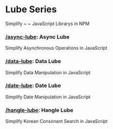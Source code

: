 # Lube Series
Simplify ~ ~ JavaScript Librarys in NPM

### **[/async-lube](https://www.npmjs.com/package/async-lube)**: Async Lube
Simplify Asynchronous Operations in JavaScript

### **[/data-lube](https://www.npmjs.com/package/data-lube)**: Data Lube
Simplify Data Manipulation in JavaScript

### **[/date-lube](https://www.npmjs.com/package/date-lube)**: Date Lube
Simplify Date Manipulation in JavaScript

### **[/hangle-lube](https://www.npmjs.com/package/hangle-lube)**: Hangle Lube
Simplify Korean Consonant Search in JavaScript